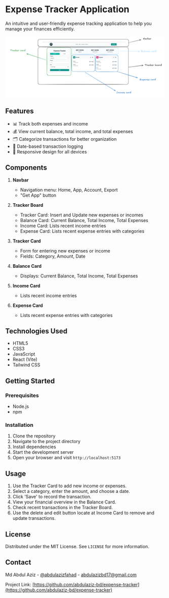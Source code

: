 # Expense Tracker Application

An intuitive and user-friendly expense tracking application to help you manage your finances efficiently.

![Expense Tracker Screenshot](screenshot.png)

## Features

- 📊 Track both expenses and income
- 💰 View current balance, total income, and total expenses
- 🗂️ Categorize transactions for better organization
- 📅 Date-based transaction logging
- 📱 Responsive design for all devices

## Components

1. **Navbar**

   - Navigation menu: Home, App, Account, Export
   - "Get App" button

2. **Tracker Board**

   - Tracker Card: Insert and Update new expenses or incomes
   - Balance Card: Current Balance, Total Income, Total Expenses
   - Income Card: Lists recent income entries
   - Expense Card: Lists recent expense entries with categories

3. **Tracker Card**

   - Form for entering new expenses or income
   - Fields: Category, Amount, Date

4. **Balance Card**

   - Displays: Current Balance, Total Income, Total Expenses

5. **Income Card**

   - Lists recent income entries

6. **Expense Card**

   - Lists recent expense entries with categories

## Technologies Used

- HTML5
- CSS3
- JavaScript
- React (Vite)
- Tailwind CSS

## Getting Started

### Prerequisites

- Node.js
- npm

### Installation

1. Clone the repository
2. Navigate to the project directory
3. Install dependencies
4. Start the development server
5. Open your browser and visit `http://localhost:5173`

## Usage

1. Use the Tracker Card to add new income or expenses.
2. Select a category, enter the amount, and choose a date.
3. Click 'Save' to record the transaction.
4. View your financial overview in the Balance Card.
5. Check recent transactions in the Tracker Board.
6. Use the delete and edit button locate at Income Card to remove and update transactions.

## License

Distributed under the MIT License. See `LICENSE` for more information.

## Contact

Md Abdul Aziz - [@abdulazizfahad](https://www.linkedin.com/in/abdulazizfahad/) - <abdulazizbd17@gmail.com>

Project Link: [https://github.com/abdulaziz-bd/expense-tracker](https://github.com/abdulaziz-bd/expense-tracker)
